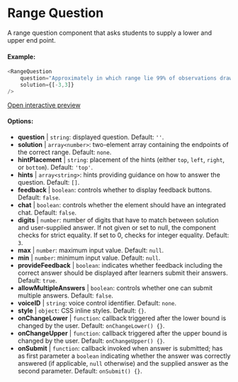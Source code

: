# Range Question

A range question component that asks students to supply a lower and upper end point.

#### Example:

``` js
<RangeQuestion
    question="Approximately in which range lie 99% of observations drawn from a standard normal distribution?"
    solution={[-3,3]}
/>
```

[Open interactive preview](https://isle.heinz.cmu.edu/components/range-question/)

#### Options:

* __question__ | `string`: displayed question. Default: `''`.
* __solution__ | `array<number>`: two-element array containing the endpoints of the correct range. Default: `none`.
* __hintPlacement__ | `string`: placement of the hints (either `top`, `left`, `right`, or `bottom`). Default: `'top'`.
* __hints__ | `array<string>`: hints providing guidance on how to answer the question. Default: `[]`.
* __feedback__ | `boolean`: controls whether to display feedback buttons. Default: `false`.
* __chat__ | `boolean`: controls whether the element should have an integrated chat. Default: `false`.
* __digits__ | `number`: number of digits that have to match between solution and user-supplied answer. If not given or set to null, the component checks for strict equality. If set to 0, checks for integer equality. Default: `3`.
* __max__ | `number`: maximum input value. Default: `null`.
* __min__ | `number`: minimum input value. Default: `null`.
* __provideFeedback__ | `boolean`: indicates whether feedback including the correct answer should be displayed after learners submit their answers. Default: `true`.
* __allowMultipleAnswers__ | `boolean`: controls whether one can submit multiple answers. Default: `false`.
* __voiceID__ | `string`: voice control identifier. Default: `none`.
* __style__ | `object`: CSS inline styles. Default: `{}`.
* __onChangeLower__ | `function`: callback triggered after the lower bound is changed by the user. Default: `onChangeLower() {}`.
* __onChangeUpper__ | `function`: callback triggered after the upper bound is changed by the user. Default: `onChangeUpper() {}`.
* __onSubmit__ | `function`: callback invoked when answer is submitted; has as first parameter a `boolean` indicating whether the answer was correctly answered (if applicable, `null` otherwise) and the supplied answer as the second parameter. Default: `onSubmit() {}`.
